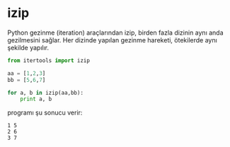# izip

Python gezinme (iteration) araçlarından izip, birden fazla dizinin
aynı anda gezilmesini sağlar. Her dizinde yapılan gezinme hareketi,
ötekilerde aynı şekilde yapılır.

```python
from itertools import izip

aa = [1,2,3]
bb = [5,6,7]

for a, b in izip(aa,bb):
    print a, b
```

programı şu sonucu verir:

```
1 5
2 6
3 7
```




